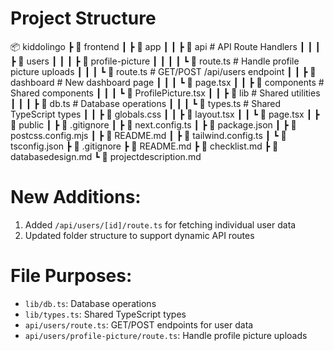 # Project Structure

📦 kiddolingo
 ┣ 📂 frontend
 ┃ ┣ 📂 app
 ┃ ┃ ┣ 📂 api            # API Route Handlers
 ┃ ┃ ┃ ┣ 📂 users
 ┃ ┃ ┃   ┣ 📂 profile-picture
 ┃ ┃ ┃   ┃ ┗ 📜 route.ts    # Handle profile picture uploads
 ┃ ┃ ┃   ┗ 📜 route.ts      # GET/POST /api/users endpoint
 ┃ ┃ ┣ 📂 dashboard       # New dashboard page
 ┃ ┃ ┃ ┗ 📜 page.tsx
 ┃ ┃ ┣ 📂 components      # Shared components
 ┃ ┃ ┃ ┗ 📜 ProfilePicture.tsx
 ┃ ┃ ┣ 📂 lib            # Shared utilities
 ┃ ┃ ┃ ┣ 📜 db.ts        # Database operations
 ┃ ┃ ┃ ┗ 📜 types.ts     # Shared TypeScript types
 ┃ ┃ ┣ 📜 globals.css
 ┃ ┃ ┣ 📜 layout.tsx
 ┃ ┃ ┗ 📜 page.tsx
 ┃ ┣ 📂 public
 ┃ ┣ 📜 .gitignore
 ┃ ┣ 📜 next.config.ts
 ┃ ┣ 📜 package.json
 ┃ ┣ 📜 postcss.config.mjs
 ┃ ┣ 📜 README.md
 ┃ ┣ 📜 tailwind.config.ts
 ┃ ┗ 📜 tsconfig.json
 ┣ 📜 .gitignore
 ┣ 📜 README.md
 ┣ 📜 checklist.md
 ┣ 📜 databasedesign.md
 ┗ 📜 projectdescription.md

# New Additions:
1. Added `/api/users/[id]/route.ts` for fetching individual user data
2. Updated folder structure to support dynamic API routes

# File Purposes:
- `lib/db.ts`: Database operations
- `lib/types.ts`: Shared TypeScript types
- `api/users/route.ts`: GET/POST endpoints for user data
- `api/users/profile-picture/route.ts`: Handle profile picture uploads
